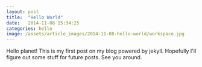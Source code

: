 ```yaml
---
layout: post
title:  "Hello World"
date:   2014-11-08 15:34:25
categories: hello
image: /assets/article_images/2014-11-08-hello-world/workspace.jpg
---
```

Hello planet! This is my first post on my blog powered by jekyll. Hopefully I'll figure out some stuff for future posts. See you around.
